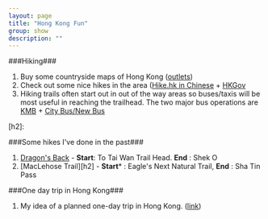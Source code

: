 ```yaml
---
layout: page
title: "Hong Kong Fun"
group: show
description: ""
---
```


[1]: http://www.landsd.gov.hk/mapping/en/pro&ser/outlet.htm
[2a]: http://www.hike.hk/
[2b]: http://www.hkwalkers.net/eng/
[3a]: http://www.kmb.hk/en/services/search.html
[3b]: http://www.nwstbus.com.hk/routesearch.aspx?t=1389366508343&intLangID=1 

###Hiking###

1. Buy some countryside maps of Hong Kong ([outlets][1])
2. Check out some nice hikes in the area ([Hike.hk in Chinese][2a] + [HKGov][2b]
3. Hiking trails often start out in out of the way areas so buses/taxis will be most useful in reaching the trailhead. The two major bus operations are [KMB][3a] + [City Bus/New Bus][3b] 

[h1]: http://www.hike.hk/load.jsp?route=dragon&page=1
[h2]: 

###Some hikes I've done in the past###

1. [Dragon's Back][h1] - **Start**: To Tai Wan Trail Head. **End** : Shek O
2. [MacLehose Trail][h2] - **Start*** : Eagle's Next Natural Trail, **End** : Sha Tin Pass

###One day trip in Hong Kong###

[o1]: http://thismyonelife.wordpress.com/2012/09/01/one-day-trip-in-hong-kong/

1. My idea of a planned one-day trip in Hong Kong. ([link][o1])




